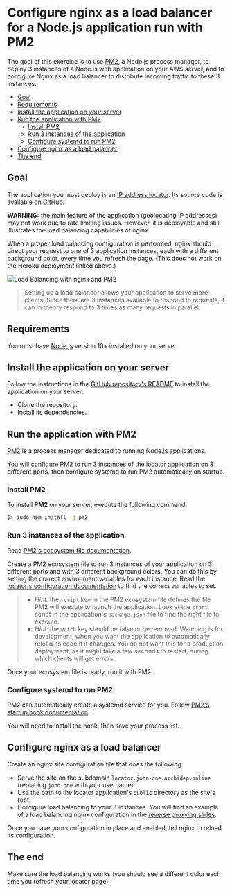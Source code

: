 # Configure nginx as a load balancer for a Node.js application run with PM2

The goal of this exercice is to use [PM2][pm2], a Node.js process manager, to
deploy 3 instances of a Node.js web application on your AWS server, and to
configure Nginx as a load balancer to distribute incoming traffic to these 3
instances.

<!-- START doctoc generated TOC please keep comment here to allow auto update -->
<!-- DON'T EDIT THIS SECTION, INSTEAD RE-RUN doctoc TO UPDATE -->


- [Goal](#goal)
- [Requirements](#requirements)
- [Install the application on your server](#install-the-application-on-your-server)
- [Run the application with PM2](#run-the-application-with-pm2)
  - [Install PM2](#install-pm2)
  - [Run 3 instances of the application](#run-3-instances-of-the-application)
  - [Configure systemd to run PM2](#configure-systemd-to-run-pm2)
- [Configure nginx as a load balancer](#configure-nginx-as-a-load-balancer)
- [The end](#the-end)

<!-- END doctoc generated TOC please keep comment here to allow auto update -->



## Goal

The application you must deploy is an [IP address locator][locator]. Its source
code is [available on GitHub][locator-repo].

**WARNING:** the main feature of the application (geolocating IP addresses) may
not work due to rate limiting issues. However, it is deployable and still
illustrates the load balancing capabilities of nginx.

When a proper load balancing configuration is performed, nginx should direct
your request to one of 3 application instances, each with a different background
color, every time you refresh the page. (This does not work on the Heroku
deployment linked above.)

![Load Balancing with nginx and PM2](../images/load-balancing-ex.jpg)

> Setting up a load balancer allows your application to serve more clients.
> Since there are 3 instances available to respond to requests, it can in theory
> respond to 3 times as many requests in parallel.



## Requirements

You must have [Node.js][node] version 10+ installed on your server.



## Install the application on your server

Follow the instructions in the [GitHub repository's README][locator-readme] to
install the application on your server:

* Clone the repository.
* Install its dependencies.



## Run the application with PM2

[PM2][pm2] is a process manager dedicated to running Node.js applications.

You will configure PM2 to run 3 instances of the locator application on 3
different ports, then configure systemd to run PM2 automatically on startup.

### Install PM2

To install **PM2** on your server, execute the following command:

```bash
$> sudo npm install -g pm2
```

### Run 3 instances of the application

Read [PM2's ecosystem file documentation][pm2-ecosystem].

Create a PM2 ecosystem file to run 3 instances of your application on 3
different ports and with 3 different background colors. You can do this by
setting the correct environment variables for each instance. Read the [locator's
configuration documentation][locator-config] to find the correct variables to
set.

> * *Hint:* the `script` key in the PM2 ecosystem file defines the file PM2 will
>   execute to launch the application. Look at the `start` script in the
>   application's `package.json` file to find the right file to execute.
> * *Hint:* the `watch` key should be false or be removed. Watching is for
>   development, when you want the application to automatically reload its code
>   if it changes. You do not want this for a production deployment, as it might
>   take a few seconds to restart, during which clients will get errors.

Once your ecosystem file is ready, run it with PM2.

### Configure systemd to run PM2

PM2 can automatically create a systemd service for you. Follow [PM2's startup
hook documentation][pm2-startup].

You will need to install the hook, then save your process list.



## Configure nginx as a load balancer

Create an nginx site configuration file that does the following:

* Serve the site on the subdomain `locator.john-doe.archidep.online` (replacing
  `john-doe` with your username).
* Use the path to the locator application's `public` directory as the site's
  root.
* Configure load balancing to your 3 instances. You will find an example of a
  load balancing nginx configuration in the [reverse proxying
  slides][nginx-slides].

Once you have your configuration in place and enabled, tell nginx to reload its
configuration.



## The end

Make sure the load balancing works (you should see a different color each time
you refresh your locator page).



[locator]: https://load-balanceable-locator.herokuapp.com
[locator-config]: https://github.com/MediaComem/load-balanceable-locator#configuration
[locator-readme]: https://github.com/MediaComem/load-balanceable-locator#readme
[locator-repo]: https://github.com/MediaComem/load-balanceable-locator
[nginx-slides]: https://mediacomem.github.io/comem-archidep/2020-2021/subjects/reverse-proxy/?home=MediaComem%2Fcomem-archidep%23readme#30
[node]: https://nodejs.org
[one-chat-room-ex]: ./one-chat-room-deployment.md
[pm2]: http://pm2.keymetrics.io
[pm2-ecosystem]: https://pm2.keymetrics.io/docs/usage/application-declaration/
[pm2-startup]: https://pm2.io/docs/runtime/guide/startup-hook/
